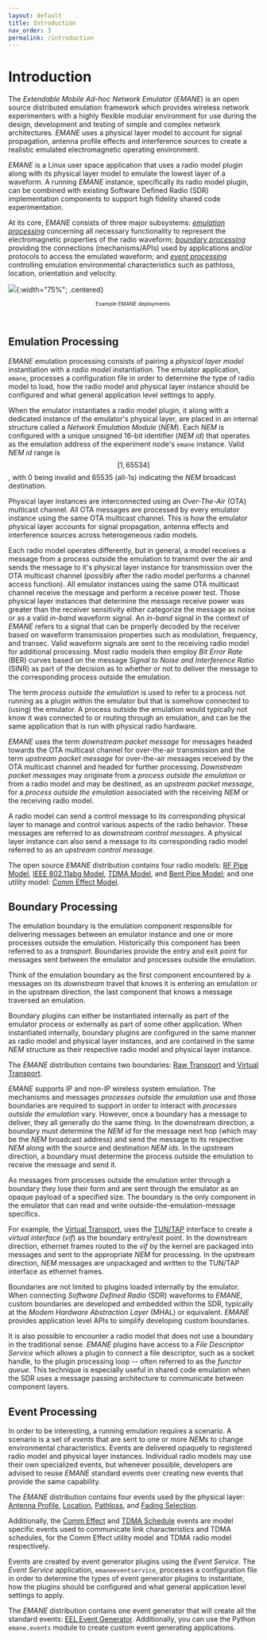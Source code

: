 ```yaml
---
layout: default
title: Introduction
nav_order: 3
permalink: /introduction
---
```



# Introduction

The *Extendable Mobile Ad-hoc Network Emulator* (*EMANE*) is an
open source distributed emulation framework which provides wireless
network experimenters with a highly flexible modular environment for
use during the design, development and testing of simple and complex
network architectures. *EMANE* uses a physical layer model to account
for signal propagation, antenna profile effects and interference
sources to create a realistic emulated electromagnetic operating
environment.

*EMANE* is a Linux user space application that uses a radio model
plugin along with its physical layer model to emulate the lowest layer
of a waveform. A running *EMANE* instance, specifically its radio
model plugin, can be combined with existing Software Defined Radio
(SDR) implementation components to support high fidelity shared code
experimentation.

At its core, *EMANE* consists of three major subsystems: [*emulation
processing*](#emulation-processing) concerning all necessary
functionality to represent the electromagnetic properties of the radio
waveform; [*boundary processing*](#boundary-processing) providing the
connections (mechanisms/APIs) used by applications and/or protocols to
access the emulated waveform; and [*event
processing*](#event-processing) controlling emulation environmental
characteristics such as pathloss, location, orientation and velocity.

![](images/emane.png){:width="75%"; .centered}
<p style="text-align:center;font-size:75%">Example EMANE deployments.</p><br>

## Emulation Processing

*EMANE* emulation processing consists of pairing a *physical layer
model* instantiation with a *radio model* instantiation. The emulator
application, `emane`, processes a configuration file in order to
determine the type of radio model to load, how the radio model and
physical layer instance should be configured and what general
application level settings to apply.

When the emulator instantiates a radio model plugin, it along with a
dedicated instance of the emulator's physical layer, are placed in an
internal structure called a *Network Emulation Module* (*NEM*). Each
*NEM* is configured with a unique unsigned 16-bit identifier (*NEM
id*) that operates as the emulation address of the experiment node's
`emane` instance. Valid *NEM id* range is $$[1,65534]$$, with 0
being invalid and 65535 (all-1s) indicating the *NEM* broadcast
destination.

Physical layer instances are interconnected using an *Over-The-Air*
(OTA) multicast channel. All OTA messages are processed by every
emulator instance using the same OTA multicast channel. This is how
the emulator physical layer accounts for signal propagation, antenna
effects and interference sources across heterogeneous radio models.

Each radio model operates differently, but in general, a model
receives a message from a process outside the emulation to transmit
over the air and sends the message to it's physical layer instance for
transmission over the OTA multicast channel (possibly after the radio
model performs a channel access function). All emulator instances
using the same OTA multicast channel receive the message and perform a
receive power test. Those physical layer instances that determine the
message receive power was greater than the receiver sensitivity either
categorize the message as noise or as a valid *in-band* waveform
signal. An *in-band* signal in the context of *EMANE* refers to a
signal that can be properly decoded by the receiver based on waveform
transmission properties such as modulation, frequency, and
transec. Valid waveform signals are sent to the receiving radio model
for additional processing. Most radio models then employ *Bit Error
Rate* (BER) curves based on the message *Signal to Noise and
Interference Ratio* (SINR) as part of the decision as to whether or
not to deliver the message to the corresponding process outside the
emulation.

The term *process outside the emulation* is used to refer to a process
not running as a plugin within the emulator but that is somehow
connected to (using) the emulator. A process outside the emulation
would typically not know it was connected to or routing through an
emulation, and can be the same application that is run with physical
radio hardware.

*EMANE* uses the term *downstream packet message* for messages headed
towards the OTA multicast channel for over-the-air transmission and
the term *upstream packet message* for over-the-air messages received
by the OTA multicast channel and headed for further
processing. *Downstream packet messages* may originate from a *process
outside the emulation* or from a radio model and may be destined, as
an *upstream packet message*, for a *process outside the emulation*
associated with the receiving *NEM* or the receiving radio model.

A radio model can send a control message to its corresponding physical
layer to manage and control various aspects of the radio
behavior. These messages are referred to as *downstream control
messages*. A physical layer instance can also send a message to its
corresponding radio model referred to as an *upstream control
message*.

The open source *EMANE* distribution contains four radio models:
[RF Pipe Model](rf-pipe-radio-model#rf-pipe-radio-model),
[IEEE 802.11abg Model](ieee80211abg-radio-model#ieee-802.11abg-radio-model),
[TDMA Model](tdma-radio-model#tdma-radio-model),
and [Bent Pipe Model](bent-pipe-radio-model#bent-pipe-radio-model);
and one utility model: [Comm Effect Model](comm-effect-utility-model#comm-effect-utility-model).

## Boundary Processing

The emulation boundary is the emulation component responsible for
delivering messages between an emulator instance and one or more
processes outside the emulation. Historically this component has been
referred to as a *transport*. Boundaries provide the entry and exit
point for messages sent between the emulator and processes outside the
emulation.

Think of the emulation boundary as the first component encountered by
a messages on its *downstream* travel that knows it is entering an
emulation or in the upstream direction, the last component that knows
a message traversed an emulation.

Boundary plugins can either be instantiated internally as part of the
emulator process or externally as part of some other application. When
instantiated internally, boundary plugins are configured in the same
manner as radio model and physical layer instances, and are contained
in the same *NEM* structure as their respective radio model and physical
layer instance.

The *EMANE* distribution contains two boundaries: [Raw Transport](raw-transport#raw-transport) and
[Virtual Transport](virtual-transport#virtual-transport).

*EMANE* supports IP and non-IP wireless system emulation. The
mechanisms and messages *processes outside the emulation* use and
those boundaries are required to support in order to interact with
*processes outside the emulation* vary. However, once a boundary has a
message to deliver, they all generally do the same thing. In the
downstream direction, a boundary must determine the *NEM id* for the
message next hop (which may be the *NEM* broadcast address) and send
the message to its respective *NEM* along with the source and
destination *NEM ids*. In the upstream direction, a boundary must
determine the process outside the emulation to receive the message and
send it.

As messages from processes outside the emulation enter through a
boundary they lose their form and are sent through the emulator as an
opaque payload of a specified size. The boundary is the only component
in the emulator that can read and write outside-the-emulation-message
specifics.

For example, the [Virtual Transport](virtual-transport#virtual-transport), uses the
[TUN/TAP](https://www.kernel.org/doc/Documentation/networking/tuntap.txt)
interface to create a *virtual interface* (*vif*) as the boundary
entry/exit point. In the downstream direction, ethernet frames routed
to the *vif* by the kernel are packaged into messages and sent to the
appropriate *NEM* for processing. In the upstream direction, *NEM*
messages are unpackaged and written to the TUN/TAP interface as
ethernet frames.

Boundaries are not limited to plugins loaded internally by the
emulator. When connecting *Software Defined Radio* (SDR) waveforms to
*EMANE*, custom boundaries are developed and embedded within the SDR,
typically at the *Modem Hardware Abstraction Layer* (MHAL) or
equivalent. *EMANE* provides application level APIs to simplify
developing custom boundaries.

It is also possible to encounter a radio model that does not use a
boundary in the traditional sense. *EMANE* plugins have access to a
*File Descriptor Service* which allows a plugin to connect a file
descriptor, such as a socket handle, to the plugin processing loop --
often referred to as the *functor queue*. This technique is especially
useful in shared code emulation when the SDR uses a message passing
architecture to communicate between component layers.

## Event Processing

In order to be interesting, a running emulation requires a scenario. A
scenario is a set of *events* that are sent to one or more *NEMs* to
change environmental characteristics. Events are delivered opaquely to
registered radio model and physical layer instances. Individual radio
models may use their own specialized events, but whenever possible,
developers are advised to reuse *EMANE* standard events over creating
new events that provide the same capability.

The *EMANE* distribution contains four events used by the physical layer: [Antenna Profile](events#antennaprofileevent),
[Location](events#locationevent),
[Pathloss](events#pathlossevent),
 and
[Fading Selection](events#fadingselectionevent).

Additionally, the [Comm Effect](events#comm-effect-event) and
[TDMA Schedule](events#tdma-schedule-event)
events are model specific events used to communicate link characteristics and TDMA
schedules, for the Comm Effect utility model and TDMA radio model respectively.

Events are created by event generator plugins using the *Event
Service*. The *Event Service* application, `emaneeventservice`,
processes a configuration file in order to determine the types of
event generator plugins to instantiate, how the plugins should be
configured and what general application level settings to apply.

The *EMANE* distribution contains one event generator that will create
all the standard events: [EEL Event Generator](eel-event-generator#eel-event-generator). Additionally, you can use the
Python `emane.events` module to create custom event generating
applications.
